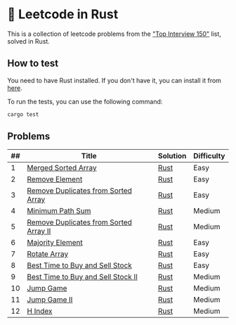 # 🦀 Leetcode in Rust

This is a collection of leetcode problems from the ["Top Interview 150"](https://leetcode.com/studyplan/top-interview-150/) list, solved in Rust.

## How to test

You need to have Rust installed.
If you don't have it, you can install it from [here](https://www.rust-lang.org/tools/install).

To run the tests, you can use the following command:

```bash
cargo test
```

## Problems
| ## | Title | Solution | Difficulty |
|----|-------|----------|------------|
| 1  | [Merged Sorted Array](https://leetcode.com/problems/merge-sorted-array/) | [Rust](src/merge_sorted_array.rs) | Easy |
| 2  | [Remove Element](https://leetcode.com/problems/remove-element/) | [Rust](src/remove_element.rs) | Easy |
| 3  | [Remove Duplicates from Sorted Array](https://leetcode.com/problems/remove-duplicates-from-sorted-array/) | [Rust](src/remove_duplicates_from_sorted_array.rs) | Easy |
| 4  | [Minimum Path Sum](https://leetcode.com/problems/minimum-path-sum/) | [Rust](src/minimum_path_sum.rs) | Medium |
| 5  | [Remove Duplicates from Sorted Array II](https://leetcode.com/problems/remove-duplicates-from-sorted-array-ii/) | [Rust](src/remove_duplicates_from_sorted_array_ii.rs) | Medium |
| 6  | [Majority Element](https://leetcode.com/problems/majority-element/) | [Rust](src/majority_element.rs) | Easy |
| 7  | [Rotate Array](https://leetcode.com/problems/rotate-array/) | [Rust](src/rotate_array.rs) | Easy |
| 8  | [Best Time to Buy and Sell Stock](https://leetcode.com/problems/best-time-to-buy-and-sell-stock/) | [Rust](src/best_time_to_buy_and_sell_stock.rs) | Easy |
| 9  | [Best Time to Buy and Sell Stock II](https://leetcode.com/problems/best-time-to-buy-and-sell-stock-ii/) | [Rust](src/best_time_to_buy_and_sell_stock_ii.rs) | Medium |
| 10 | [Jump Game](https://leetcode.com/problems/jump-game/) | [Rust](src/jump_game.rs) | Medium |
| 11 | [Jump Game II](https://leetcode.com/problems/jump-game-ii/) | [Rust](src/jump_game_ii.rs) | Medium |
| 12 | [H Index](https://leetcode.com/problems/h-index/) | [Rust](src/h_index.rs) | Medium |

